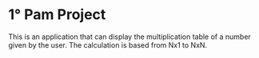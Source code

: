 # 1° Pam Project
This is an application that can display the multiplication table of a number given by the user. The calculation is based from Nx1 to NxN. 
